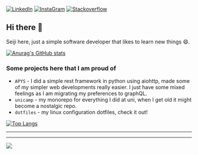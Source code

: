 

[<img align="top" alt="LinkedIn" src="https://img.shields.io/badge/LinkedIn-0077B5?style=for-the-badge&logo=linkedin&logoColor=white" />](https://www.linkedin.com/in/rodrigo-seiji-piubeli-hirao-40644396/) 
[<img align="top" alt="InstaGram" src="https://img.shields.io/badge/Instagram-E4405F?style=for-the-badge&logo=instagram&logoColor=white" />](https://www.instagram.com/seijihirao/) 
[<img align="top" alt="Stackoverflow" src="https://img.shields.io/badge/Stack_Overflow-FE7A16?style=for-the-badge&logo=stack-overflow&logoColor=white" />](https://stackoverflow.com/users/2901111/seiji-hirao) 
## Hi there 👋

Seiji here, just a simple software developer that likes to learn new things 😄.

[![Anurag's GitHub stats](https://github-readme-stats.vercel.app/api?username=seijihirao&theme=github_dark&show_icons=true&count_private=true)](https://github.com/anuraghazra/github-readme-stats)

### Some projects here that I am proud of

 * `APYS` - I did a simple rest framework in python using aiohttp, made some of my simpler web developments really easier.
  I just have some mixed feelings as I am migrating my preferences to graphQL.
 * `unicamp` - my monorepo for everything I did at uni, when I get old it might become a nostalgic repo.
 * `dotfiles` - my linux configuration dotfiles, check it out!

[![Top Langs](https://github-readme-stats.vercel.app/api/top-langs/?username=seijihirao&theme=github_dark&layout=compact&exclude_repo=cpp)](https://github.com/anuraghazra/github-readme-stats)

---
---

[<img
  src="https://cr-ss-service.azurewebsites.net/api/ScreenShot?widget=summary&username=seijihirao&layout=horizontal&badges=3&branding=false&style=--header-bg-color:%23000000000;--bg-color:%23000000000"
/>](https://profile.codersrank.io/user/seijihirao)

<!--
**seijihirao/seijihirao** is a ✨ _special_ ✨ repository because its `README.md` (this file) appears on your GitHub profile.

Here are some ideas to get you started:

- 🔭 I’m currently working on ...
- 🌱 I’m currently learning ...
- 👯 I’m looking to collaborate on ...
- 🤔 I’m looking for help with ...
- 💬 Ask me about ...
- 📫 How to reach me: ...
- 😄 Pronouns: ...
- ⚡ Fun fact: ...
-->
